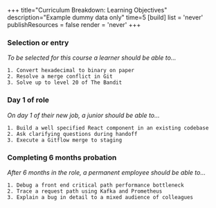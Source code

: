 +++
title="Curriculum Breakdown: Learning Objectives"
description="Example dummy data only"
time=5
[build]
  list = 'never'
  publishResources = false
  render = 'never'
+++

### Selection or entry

_To be selected for this course a learner should be able to…_

```objectives
1. Convert hexadecimal to binary on paper
2. Resolve a merge conflict in Git
3. Solve up to level 20 of The Bandit
```

### Day 1 of role

_On day 1 of their new job, a junior should be able to…_

```objectives
1. Build a well specified React component in an existing codebase
2. Ask clarifying questions during handoff
3. Execute a Gitflow merge to staging
```

### Completing 6 months probation

_After 6 months in the role, a permanent employee should be able to…_

```objectives
1. Debug a front end critical path performance bottleneck
2. Trace a request path using Kafka and Prometheus
3. Explain a bug in detail to a mixed audience of colleagues
```
